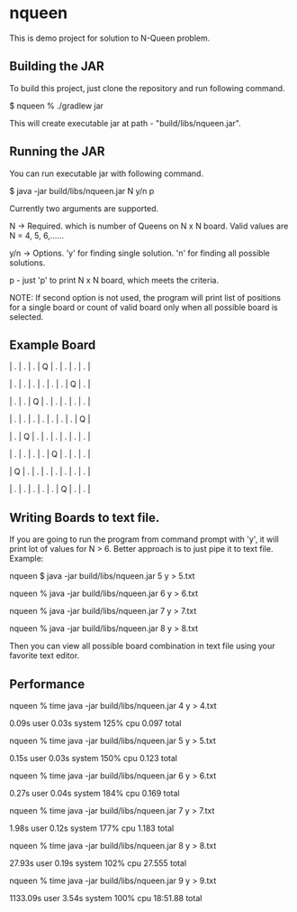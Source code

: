 # nqueen

This is demo project for solution to N-Queen problem.

## Building the JAR

To build this project, just clone the repository and run following command.

$ nqueen % ./gradlew jar

This will create executable jar at path - "build/libs/nqueen.jar".

## Running the JAR

You can run executable jar with following command.

$ java -jar build/libs/nqueen.jar N y/n p

Currently two arguments are supported. 

N -> Required. which is number of Queens on N x N board. Valid values are N = 4, 5, 6,......

y/n -> Options. 'y' for finding single solution. 'n' for finding all possible solutions.

p - just 'p' to print N x N board, which meets the criteria. 

NOTE: If second option is not used, the program will print list of positions for a single board or count of valid board only when all possible board is selected.

## Example Board

 | . | . | . | Q | . | . | . | . | 
 
 | . | . | . | . | . | . | Q | . | 
 
 | . | . | Q | . | . | . | . | . | 
 
 | . | . | . | . | . | . | . | Q | 
 
 | . | Q | . | . | . | . | . | . | 
 
 | . | . | . | . | Q | . | . | . | 
 
 | Q | . | . | . | . | . | . | . | 
 
 | . | . | . | . | . | Q | . | . |

## Writing Boards to text file.

If you are going to run the program from command prompt with 'y', it will print lot of values for N > 6. Better approach is to just pipe it to text file. Example:

 nqueen $ java -jar build/libs/nqueen.jar 5 y > 5.txt
 
 nqueen % java -jar build/libs/nqueen.jar 6 y > 6.txt
 
 nqueen % java -jar build/libs/nqueen.jar 7 y > 7.txt
 
 nqueen % java -jar build/libs/nqueen.jar 8 y > 8.txt

Then you can view all possible board combination in text file using your favorite text editor.

## Performance

nqueen % time java -jar build/libs/nqueen.jar 4 y > 4.txt

0.09s user 0.03s system 125% cpu 0.097 total

nqueen % time java -jar build/libs/nqueen.jar 5 y > 5.txt

0.15s user 0.03s system 150% cpu 0.123 total

nqueen % time java -jar build/libs/nqueen.jar 6 y > 6.txt

0.27s user 0.04s system 184% cpu 0.169 total

nqueen % time java -jar build/libs/nqueen.jar 7 y > 7.txt

1.98s user 0.12s system 177% cpu 1.183 total

nqueen % time java -jar build/libs/nqueen.jar 8 y > 8.txt

27.93s user 0.19s system 102% cpu 27.555 total

nqueen % time java -jar build/libs/nqueen.jar 9 y > 9.txt

1133.09s user 3.54s system 100% cpu 18:51.88 total
